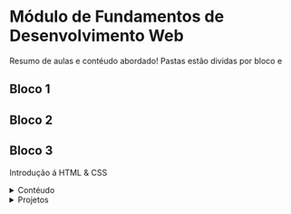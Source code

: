 # Módulo de Fundamentos de Desenvolvimento Web

Resumo de aulas e contéudo abordado!
Pastas estão dividas por bloco e

## Bloco 1

## Bloco 2

## Bloco 3

Introdução á HTML & CSS

<details>
    <summary>Contéudo</summary>
    <div>
        <ol>
            <li>
                <details>
                    <summary>Estruturas de página</summary>
                    <div>
                        Explicação sobre estrutura HTML e suas tags
                    </div>
                </details>
            </li>
        </ol>
    </div>
</details>

<details>
    <summary>Projetos</summary>
    <div>
        <ul>
            <li>
                <details>
                    <summary><i>Lessons Learned</i></summary>
                    <div>
                        Explicação sobre estrutura HTML e suas tags
                    </div>
                </details>
            </li>
        </ul>
    </div>

</details>